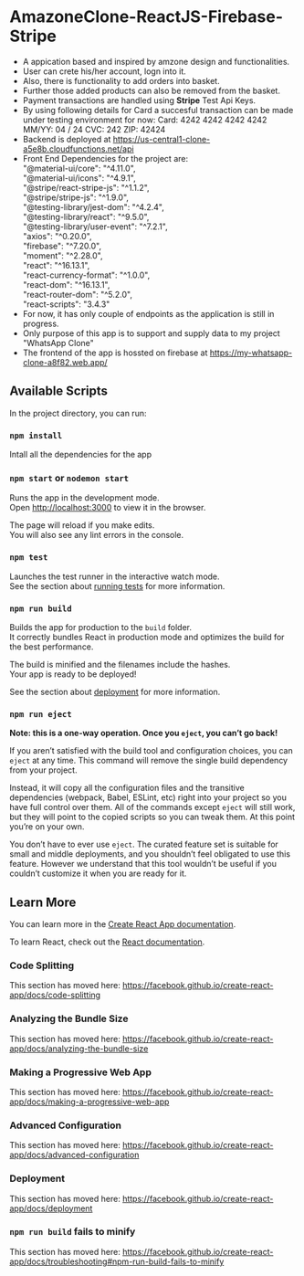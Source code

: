 # AmazoneClone-ReactJS-Firebase-Stripe
- A appication based and inspired by amzone design and functionalities.
- User can crete his/her account, logn into it.
- Also, there is functionality to add orders into basket.
- Further those added products can also be removed from the basket.
- Payment transactions are handled using <b>Stripe</b> Test Api Keys.
- By using following details for Card a succesful transaction can be made under testing environment for now:
    Card: 4242 4242 4242 4242
    MM/YY: 04 / 24
    CVC: 242
    ZIP: 42424
- Backend is deployed at https://us-central1-clone-a5e8b.cloudfunctions.net/api
- Front End Dependencies for the project are:<br>
    "@material-ui/core": "^4.11.0",<br>
    "@material-ui/icons": "^4.9.1",<br>
    "@stripe/react-stripe-js": "^1.1.2",<br>
    "@stripe/stripe-js": "^1.9.0",<br>
    "@testing-library/jest-dom": "^4.2.4",<br>
    "@testing-library/react": "^9.5.0",<br>
    "@testing-library/user-event": "^7.2.1",<br>
    "axios": "^0.20.0",<br>
    "firebase": "^7.20.0",<br>
    "moment": "^2.28.0",<br>
    "react": "^16.13.1",<br>
    "react-currency-format": "^1.0.0",<br>
    "react-dom": "^16.13.1",<br>
    "react-router-dom": "^5.2.0",<br>
    "react-scripts": "3.4.3"
- For now, it has only couple of endpoints as the application is still in progress.
- Only purpose of this app is to support and supply data to my project "WhatsApp Clone"
- The frontend of the app is hossted on firebase at https://my-whatsapp-clone-a8f82.web.app/


## Available Scripts

In the project directory, you can run:

### `npm install`

Intall all the dependencies for the app<br />

### `npm start` or `nodemon start`

Runs the app in the development mode.<br />
Open [http://localhost:3000](http://localhost:3000) to view it in the browser.

The page will reload if you make edits.<br />
You will also see any lint errors in the console.

### `npm test`

Launches the test runner in the interactive watch mode.<br />
See the section about [running tests](https://facebook.github.io/create-react-app/docs/running-tests) for more information.

### `npm run build`

Builds the app for production to the `build` folder.<br />
It correctly bundles React in production mode and optimizes the build for the best performance.

The build is minified and the filenames include the hashes.<br />
Your app is ready to be deployed!

See the section about [deployment](https://facebook.github.io/create-react-app/docs/deployment) for more information.

### `npm run eject`

**Note: this is a one-way operation. Once you `eject`, you can’t go back!**

If you aren’t satisfied with the build tool and configuration choices, you can `eject` at any time. This command will remove the single build dependency from your project.

Instead, it will copy all the configuration files and the transitive dependencies (webpack, Babel, ESLint, etc) right into your project so you have full control over them. All of the commands except `eject` will still work, but they will point to the copied scripts so you can tweak them. At this point you’re on your own.

You don’t have to ever use `eject`. The curated feature set is suitable for small and middle deployments, and you shouldn’t feel obligated to use this feature. However we understand that this tool wouldn’t be useful if you couldn’t customize it when you are ready for it.

## Learn More

You can learn more in the [Create React App documentation](https://facebook.github.io/create-react-app/docs/getting-started).

To learn React, check out the [React documentation](https://reactjs.org/).

### Code Splitting

This section has moved here: https://facebook.github.io/create-react-app/docs/code-splitting

### Analyzing the Bundle Size

This section has moved here: https://facebook.github.io/create-react-app/docs/analyzing-the-bundle-size

### Making a Progressive Web App

This section has moved here: https://facebook.github.io/create-react-app/docs/making-a-progressive-web-app

### Advanced Configuration

This section has moved here: https://facebook.github.io/create-react-app/docs/advanced-configuration

### Deployment

This section has moved here: https://facebook.github.io/create-react-app/docs/deployment

### `npm run build` fails to minify

This section has moved here: https://facebook.github.io/create-react-app/docs/troubleshooting#npm-run-build-fails-to-minify
